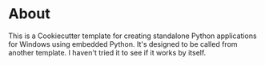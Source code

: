 # About
This is a Cookiecutter template for creating standalone Python applications for Windows using embedded Python.
It's designed to be called from another template. I haven't tried it to see if it works by itself.